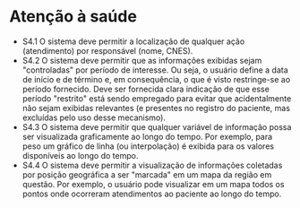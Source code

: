 # Atenção à saúde

- S4.1 O sistema deve permitir a localização de qualquer ação (atendimento) por responsável (nome, CNES).
- S4.2 O sistema deve permitir que as informações exibidas sejam "controladas" por período de interesse. 
Ou seja, o usuário define a data de início e de término e, em consequência, o que é visto restringe-se ao período fornecido.
Deve ser fornecida clara indicação de que esse período "restrito" está sendo empregado para evitar que acidentalmente não sejam
exibidas relevantes (e presentes no registro do paciente, mas excluídas pelo uso desse mecanismo).
- S4.3 O sistema deve permitir que qualquer variável de informação possa ser visualizada graficamente ao longo do tempo. Por exemplo, para peso um gráfico de linha (ou interpolação) é exibida para os valores disponíveis ao longo do tempo. 
- S4.4 O sistema deve permitir a visualização de informações coletadas por posição geográfica a ser "marcada" em um mapa da região em questão. Por exemplo, o usuário pode visualizar em um mapa todos os pontos onde ocorreram atendimentos ao paciente ao longo do tempo.
